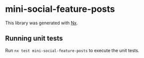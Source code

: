 # mini-social-feature-posts

This library was generated with [Nx](https://nx.dev).

## Running unit tests

Run `nx test mini-social-feature-posts` to execute the unit tests.
